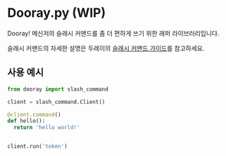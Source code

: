 # Dooray.py (WIP)

Dooray! 메신저의 슬래시 커맨드를 좀 더 편하게 쓰기 위한 래퍼 라이브러리입니다.

슬래시 커맨드의 자세한 설명은 두레이의 [슬래시 커맨드 가이드](https://helpdesk.dooray.com/share/pages/9wWo-xwiR66BO5LGshgVTg/2900083523359058679)를 참고하세요.

## 사용 예시

```py
from dooray import slash_command

client = slash_command.Client()

@client.command()
def hello():
  return 'hello world!'


client.run('token')

```
